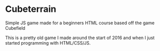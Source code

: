 # Cubeterrain

Simple JS game made for a beginners HTML course based off the game Cubefield

This is a pretty old game I made around the start of 2016 and when I just started programming with HTML/CSS/JS.
